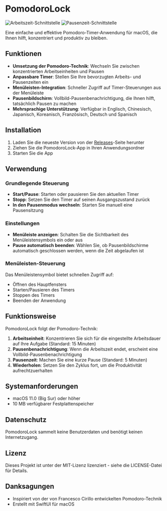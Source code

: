 # PomodoroLock

![Arbeitszeit-Schnittstelle](path/to/work_time_interface.png)
![Pausenzeit-Schnittstelle](path/to/break_time_interface.png)

Eine einfache und effektive Pomodoro-Timer-Anwendung für macOS, die Ihnen hilft, konzentriert und produktiv zu bleiben.

## Funktionen

- **Umsetzung der Pomodoro-Technik**: Wechseln Sie zwischen konzentrierten Arbeitseinheiten und Pausen
- **Anpassbare Timer**: Stellen Sie Ihre bevorzugten Arbeits- und Pausenzeiten ein
- **Menüleisten-Integration**: Schneller Zugriff auf Timer-Steuerungen aus der Menüleiste
- **Pausenbildschirm**: Vollbild-Pausenbenachrichtigung, die Ihnen hilft, tatsächlich Pausen zu machen
- **Mehrsprachige Unterstützung**: Verfügbar in Englisch, Chinesisch, Japanisch, Koreanisch, Französisch, Deutsch und Spanisch

## Installation

1. Laden Sie die neueste Version von der [Releases](https://github.com/yourusername/PomodoroLock/releases)-Seite herunter
2. Ziehen Sie die PomodoroLock-App in Ihren Anwendungsordner
3. Starten Sie die App

## Verwendung

### Grundlegende Steuerung

- **Start/Pause**: Starten oder pausieren Sie den aktuellen Timer
- **Stopp**: Setzen Sie den Timer auf seinen Ausgangszustand zurück
- **In den Pausenmodus wechseln**: Starten Sie manuell eine Pausensitzung

### Einstellungen

- **Menüleiste anzeigen**: Schalten Sie die Sichtbarkeit des Menüleistensymbols ein oder aus
- **Pause automatisch beenden**: Wählen Sie, ob Pausenbildschirme automatisch geschlossen werden, wenn die Zeit abgelaufen ist

### Menüleisten-Steuerung

Das Menüleistensymbol bietet schnellen Zugriff auf:
- Öffnen des Hauptfensters
- Starten/Pausieren des Timers
- Stoppen des Timers
- Beenden der Anwendung

## Funktionsweise

PomodoroLock folgt der Pomodoro-Technik:

1. **Arbeitseinheit**: Konzentrieren Sie sich für die eingestellte Arbeitsdauer auf Ihre Aufgabe (Standard: 15 Minuten)
2. **Pausenbenachrichtigung**: Wenn die Arbeitszeit endet, erscheint eine Vollbild-Pausenbenachrichtigung
3. **Pausenzeit**: Machen Sie eine kurze Pause (Standard: 5 Minuten)
4. **Wiederholen**: Setzen Sie den Zyklus fort, um die Produktivität aufrechtzuerhalten

## Systemanforderungen

- macOS 11.0 (Big Sur) oder höher
- 10 MB verfügbarer Festplattenspeicher

## Datenschutz

PomodoroLock sammelt keine Benutzerdaten und benötigt keinen Internetzugang.

## Lizenz

Dieses Projekt ist unter der MIT-Lizenz lizenziert - siehe die LICENSE-Datei für Details.

## Danksagungen

- Inspiriert von der von Francesco Cirillo entwickelten Pomodoro-Technik
- Erstellt mit SwiftUI für macOS